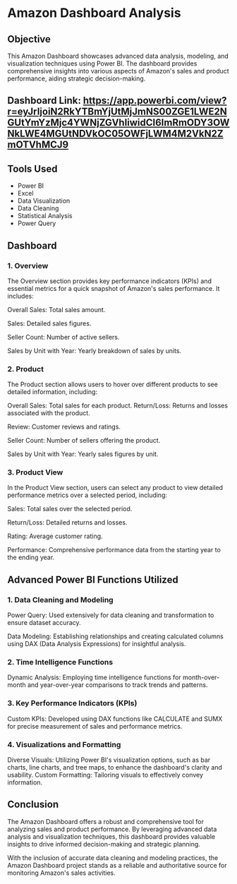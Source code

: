 # Amazon Dashboard Analysis
## Objective
This Amazon Dashboard showcases advanced data analysis, modeling, and visualization techniques using Power BI. The dashboard provides comprehensive insights into various aspects of Amazon's sales and product performance, aiding strategic decision-making.

## Dashboard Link: https://app.powerbi.com/view?r=eyJrIjoiN2RkYTBmYjUtMjJmNS00ZGE1LWE2NGUtYmYzMjc4YWNjZGVhIiwidCI6ImRmODY3OWNkLWE4MGUtNDVkOC05OWFjLWM4M2VkN2ZmOTVhMCJ9
## Tools Used
* Power BI
* Excel
* Data Visualization
* Data Cleaning
* Statistical Analysis
* Power Query
## Dashboard 
### 1. Overview
The Overview section provides key performance indicators (KPIs) and essential metrics for a quick snapshot of Amazon's sales performance. It includes:

Overall Sales: Total sales amount.

Sales: Detailed sales figures.

Seller Count: Number of active sellers.

Sales by Unit with Year: Yearly breakdown of sales by units.

### 2. Product
The Product section allows users to hover over different products to see detailed information, including:

Overall Sales: Total sales for each product.
Return/Loss: Returns and losses associated with the product.

Review: Customer reviews and ratings.

Seller Count: Number of sellers offering the product.

Sales by Unit with Year: Yearly sales figures by unit.

### 3. Product View
In the Product View section, users can select any product to view detailed performance metrics over a selected period, including:

Sales: Total sales over the selected period.

Return/Loss: Detailed returns and losses.

Rating: Average customer rating.

Performance: Comprehensive performance data from the starting year to the ending year.

## Advanced Power BI Functions Utilized
### 1. Data Cleaning and Modeling
Power Query: Used extensively for data cleaning and transformation to ensure dataset accuracy.

Data Modeling: Establishing relationships and creating calculated columns using DAX (Data Analysis Expressions) for insightful analysis.
### 2. Time Intelligence Functions
Dynamic Analysis: Employing time intelligence functions for month-over-month and year-over-year comparisons to track trends and patterns.
### 3. Key Performance Indicators (KPIs)
Custom KPIs: Developed using DAX functions like CALCULATE and SUMX for precise measurement of sales and performance metrics.

### 4. Visualizations and Formatting
Diverse Visuals: Utilizing Power BI's visualization options, such as bar charts, line charts, and tree maps, to enhance the dashboard's clarity and usability.
Custom Formatting: Tailoring visuals to effectively convey information.
## Conclusion
The Amazon Dashboard offers a robust and comprehensive tool for analyzing sales and product performance. By leveraging advanced data analysis and visualization techniques, this dashboard provides valuable insights to drive informed decision-making and strategic planning.

With the inclusion of accurate data cleaning and modeling practices, the Amazon Dashboard project stands as a reliable and authoritative source for monitoring Amazon's sales activities.
